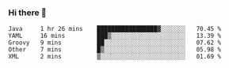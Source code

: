 ### Hi there 👋

<!--
**urzz/urzz** is a ✨ _special_ ✨ repository because its `README.md` (this file) appears on your GitHub profile.

Here are some ideas to get you started:

- 🔭 I’m currently working on ...
- 🌱 I’m currently learning ...
- 👯 I’m looking to collaborate on ...
- 🤔 I’m looking for help with ...
- 💬 Ask me about ...
- 📫 How to reach me: ...
- 😄 Pronouns: ...
- ⚡ Fun fact: ...
-->

<!--START_SECTION:waka-->
```text
Java     1 hr 26 mins    █████████████████▓░░░░░░░   70.45 % 
YAML     16 mins         ███▒░░░░░░░░░░░░░░░░░░░░░   13.39 % 
Groovy   9 mins          ██░░░░░░░░░░░░░░░░░░░░░░░   07.62 % 
Other    7 mins          █▒░░░░░░░░░░░░░░░░░░░░░░░   05.98 % 
XML      2 mins          ▒░░░░░░░░░░░░░░░░░░░░░░░░   01.69 % 
```
<!--END_SECTION:waka-->

